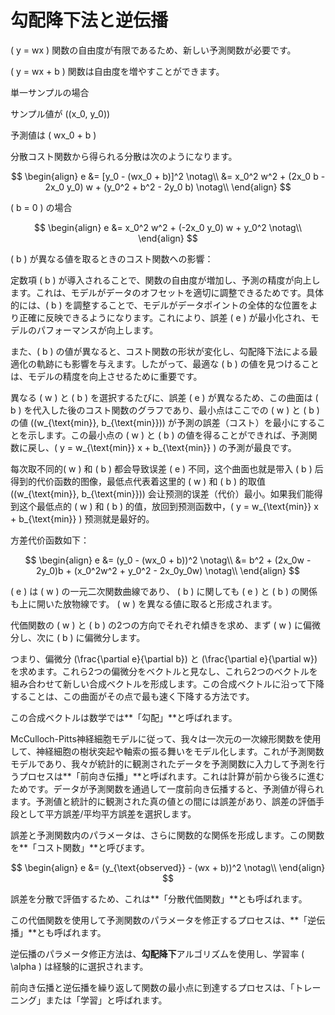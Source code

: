 # 勾配降下法と逆伝播

\( y = wx \) 関数の自由度が有限であるため、新しい予測関数が必要です。

\( y = wx + b \) 関数は自由度を増やすことができます。

単一サンプルの場合

サンプル値が \((x_0, y_0)\)

予測値は \( wx_0 + b \)

分散コスト関数から得られる分散は次のようになります。

$$
\begin{align}
e &= [y_0 - (wx_0 + b)]^2 \notag\\
  &= x_0^2 w^2 + (2x_0 b - 2x_0 y_0) w + (y_0^2 + b^2 - 2y_0 b) \notag\\
\end{align}
$$

\( b = 0 \) の場合

$$
\begin{align}
e &= x_0^2 w^2 + (-2x_0 y_0) w + y_0^2 \notag\\
\end{align}
$$

\( b \) が異なる値を取るときのコスト関数への影響：

定数項 \( b \) が導入されることで、関数の自由度が増加し、予測の精度が向上します。これは、モデルがデータのオフセットを適切に調整できるためです。具体的には、\( b \) を調整することで、モデルがデータポイントの全体的な位置をより正確に反映できるようになります。これにより、誤差 \( e \) が最小化され、モデルのパフォーマンスが向上します。

また、\( b \) の値が異なると、コスト関数の形状が変化し、勾配降下法による最適化の軌跡にも影響を与えます。したがって、最適な \( b \) の値を見つけることは、モデルの精度を向上させるために重要です。

異なる \( w \) と \( b \) を選択するたびに、誤差 \( e \) が異なるため、この曲面は \( b \) を代入した後のコスト関数のグラフであり、最小点はここでの \( w \) と \( b \) の値 \((w_{\text{min}}, b_{\text{min}})\) が予測の誤差（コスト）を最小にすることを示します。この最小点の \( w \) と \( b \) の値を得ることができれば、予測関数に戻し、\( y = w_{\text{min}} x + b_{\text{min}} \) の予測が最良です。

每次取不同的\( w \) 和 \( b \) 都会导致误差 \( e \) 不同，这个曲面也就是带入 \( b \) 后得到的代价函数的图像，最低点代表着这里的 \( w \) 和 \( b \) 的取值 \((w_{\text{min}}, b_{\text{min}})\) 会让预测的误差（代价）最小。如果我们能得到这个最低点的 \( w \) 和 \( b \) 的值，放回到预测函数中，\( y = w_{\text{min}} x + b_{\text{min}} \) 预测就是最好的。

方差代价函数如下：

$$
\begin{align}
e &= (y_0 - (wx_0 + b))^2 \notag\\
  &= b^2 + (2x_0w - 2y_0)b + (x_0^2w^2 + y_0^2 - 2x_0y_0w) \notag\\
\end{align}
$$

\( e \) は \( w \) の一元二次関数曲線であり、 \( b \) に関しても \( e \) と \( b \) の関係も上に開いた放物線です。 \( w \) を異なる値に取ると形成されます。

代価関数の \( w \) と \( b \) の2つの方向でそれぞれ傾きを求め、まず \( w \) に偏微分し、次に \( b \) に偏微分します。

つまり、偏微分 \(\frac{\partial e}{\partial b}\) と \(\frac{\partial e}{\partial w}\) を求めます。これら2つの偏微分をベクトルと見なし、これら2つのベクトルを組み合わせて新しい合成ベクトルを形成します。この合成ベクトルに沿って下降することは、この曲面がその点で最も速く下降する方法です。

この合成ベクトルは数学では**「勾配」**と呼ばれます。

McCulloch-Pitts神経細胞モデルに従って、我々は一次元の一次線形関数を使用して、神経細胞の樹状突起や軸索の振る舞いをモデル化します。これが予測関数モデルであり、我々が統計的に観測されたデータを予測関数に入力して予測を行うプロセスは**「前向き伝播」**と呼ばれます。これは計算が前から後ろに進むためです。データが予測関数を通過して一度前向き伝播すると、予測値が得られます。予測値と統計的に観測された真の値との間には誤差があり、誤差の評価手段として平方誤差/平均平方誤差を選択します。

誤差と予測関数内のパラメータは、さらに関数的な関係を形成します。この関数を**「コスト関数」**と呼びます。

$$
\begin{align}
e &= (y_{\text{observed}} - (wx + b))^2 \notag\\
\end{align}
$$

誤差を分散で評価するため、これは**「分散代価関数」**とも呼ばれます。

この代価関数を使用して予測関数のパラメータを修正するプロセスは、**「逆伝播」**とも呼ばれます。

逆伝播のパラメータ修正方法は、**勾配降下**アルゴリズムを使用し、学習率 \( \alpha \) は経験的に選択されます。

前向き伝播と逆伝播を繰り返して関数の最小点に到達するプロセスは、「トレーニング」または「学習」と呼ばれます。

